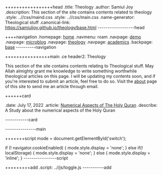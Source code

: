 +++++++++++++++++head
.title: Theology
.author: Samiul Joy
.description: This section of the site contains contents related to theology
.style: ..//css/maind.css
.style: ..//css/main.css
.name-generator: Theological stuff
.canonical-link: https://samiuljoy.github.io/theology/base.html
-------------------head

++++navigation
.homepage: [home](..//index.html)
.navmenu: roam
.navpage: [demo](..//demo/base.html)
.navpage: [microblog](..//microblog/base.html)
.navpage: [theology](..//theology/base.html)
.navpage: [academics](..//academics/base.html)
.backpage: [base](base.html)
----------navigation

++++++++++++++++main
.ce header2: Theology

This section of the site contains contents relating to Theological stuff. May Allah almighty grant me knowledge to write something worthwhile theological articles on this page. I will be updating my contents soon, and if you're interested to submit an article, feel free to do so. Visit the [about](../about.html) page of this site to send me an article through email.

++++++card

.date: July 17, 2022
.article: [Numerical Aspects of The Holy Quran](quran.html)
.describe: A Study about the numerical aspects of the Holy Quran

------------card


----------------main

+++++++script
mode = document.getElementById('switch');

if (! navigator.cookieEnabled) {
	mode.style.display = 'none';
}
else if(! localStorage) {
	mode.style.display = 'none';
}
else {
	mode.style.display = 'inline';
}
-----------------script

+++++++++add
.script: ..//js/toggle.js
-----------add

